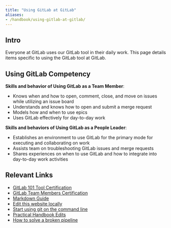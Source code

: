 ```yaml
---
title: "Using GitLab at GitLab"
aliases:
- /handbook/using-gitlab-at-gitlab/
---
```


## Intro

Everyone at GitLab uses our GitLab tool in their daily work. This page details items specific to using the GitLab tool at GitLab.

## Using GitLab Competency

**Skills and behavior of Using GitLab as a Team Member**:

- Knows when and how to open, comment, close, and move on issues while utilizing an issue board
- Understands and knows how to open and submit a merge request
- Models how and when to use epics
- Uses GitLab effectively for day-to-day work

**Skills and behaviors of Using GitLab as a People Leader**:

- Establishes an environment to use GitLab for the primary mode for executing and collaborating on work
- Assists team on troubleshooting GitLab issues and merge requests
- Shares experiences on when to use GitLab and how to integrate into day-to-day work activities

## Relevant Links

- [GitLab 101 Tool Certification](/handbook/people-group/learning-and-development/gitlab-101/)
- [GitLab Team Members Certification](https://gitlab.edcast.com/pathways/ECL-1b9db605-c6ce-4da5-8a0d-087486d2aabe)
- [Markdown Guide](https://handbook.gitlab.com/docs/markdown-guide/)
- [Edit this website locally](/handbook/editing-handbook/)
- [Start using git on the command line](https://docs.gitlab.com/ee/gitlab-basics/start-using-git.html)
- [Practical Handbook Edits](/handbook/editing-handbook/practical-handbook-edits/)
- [How to solve a broken pipeline](/handbook/editing-handbook/#how-to-solve-a-broken-pipeline-in-a-merge-request)
